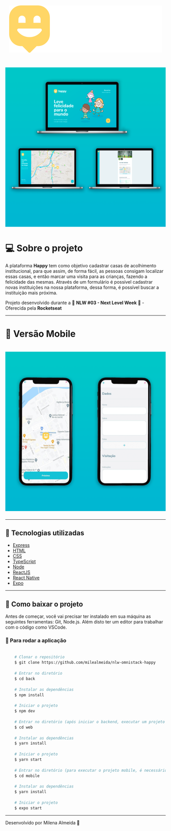 <h1 align="center"> 
    <img src="images/logo.svg">
</h1>

<h1 align="center"> 
    <img src="images/telas.png">
</h1>


# 💻 Sobre o projeto
A plataforma **Happy** tem como objetivo cadastrar casas de acolhimento institucional, para que assim, de forma fácil, as pessoas consigam localizar essas casas, e então marcar uma visita para as crianças, fazendo a felicidade das mesmas. Através de um formulário é possível cadastrar novas instituições na nossa plataforma, dessa forma, é possível buscar a instituição mais próxima.

Projeto desenvolvido durante a 🚀 **NLW #03 - Next Level Week** 🚀 - Oferecida pela **Rocketseat**

---

# 📱 Versão Mobile

<h1 align="center"> 
    <img src="images/telasMobile.png">
</h1>

---

## 🚀 Tecnologias utilizadas
 - [Express](https://expressjs.com/)
 - [HTML](https://developer.mozilla.org/pt-BR/docs/Web/HTML)
 - [CSS](https://developer.mozilla.org/pt-BR/docs/Web/CSS)
 - [TypeScript](https://www.typescriptlang.org/)
 - [Node](https://nodejs.org/en/)
 - [ReactJS](https://pt-br.reactjs.org/)
 - [React Native](https://reactnative.dev/)
 - [Expo](https://expo.io/)

---

## 🚨 Como baixar o projeto
Antes de começar, você vai precisar ter instalado em sua máquina as seguintes ferramentas: Git, Node.js. Além disto ter um editor para trabalhar com o código como VSCode.

### 🏁 Para rodar a aplicação 

```bash

    # Clonar o repositório
    $ git clone https://github.com/milealmeida/nlw-omnistack-happy

    # Entrar no diretório
    $ cd back

    # Instalar as dependências
    $ npm install

    # Iniciar o projeto
    $ npm dev

    # Entrar no diretório (após iniciar o backend, executar um projeto por vez, ou o web ou o mobile)
    $ cd web

    # Instalar as dependências
    $ yarn install

    # Iniciar o projeto
    $ yarn start

    # Entrar no diretório (para executar o projeto mobile, é necessário ter o expo instalado)
    $ cd mobile

    # Instalar as dependências
    $ yarn install

    # Iniciar o projeto
    $ expo start

```

---
Desenvolvido por Milena Almeida 💙